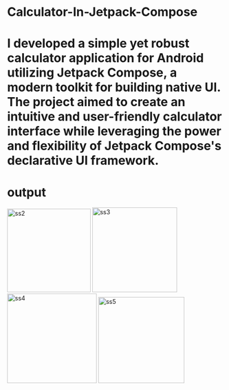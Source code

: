 # Calculator-In-Jetpack-Compose
# I developed a simple yet robust calculator application for Android utilizing Jetpack Compose, a modern toolkit for building native UI. The project aimed to create an intuitive and user-friendly calculator interface while leveraging the power and flexibility of Jetpack Compose's declarative UI framework.
# output
<img width="194" alt="ss2" src="https://github.com/Azamali010/Calculator-In-Jetpack-Compose/assets/117804536/f85d28e4-1beb-4374-b4d1-2344543ffd17">
<img width="197" alt="ss3" src="https://github.com/Azamali010/Calculator-In-Jetpack-Compose/assets/117804536/dbe0a200-10f2-42c5-b8a8-1a63cfc9820b">
<img width="208" alt="ss4" src="https://github.com/Azamali010/Calculator-In-Jetpack-Compose/assets/117804536/33187081-b29e-42ae-aa0d-54c2c6019797">
<img width="200" alt="ss5" src="https://github.com/Azamali010/Calculator-In-Jetpack-Compose/assets/117804536/bda2b81f-6a00-40e5-9671-305f82eee524">
